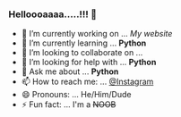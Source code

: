 ### Helloooaaaa.....!!! 👋


- 🔭 I’m currently working on ... *My website*
- 🌱 I’m currently learning ... **Python**
- 👯 I’m looking to collaborate on ... 
- 🤔 I’m looking for help with ... __Python__
- 💬 Ask me about ... __Python__
- 📫 How to reach me: ... [@Instagram](https://www.instagram.com/taj_0023/)
- 😄 Pronouns: ... He/Him/Dude
- ⚡ Fun fact: ... I'm a ~~NOOB~~


